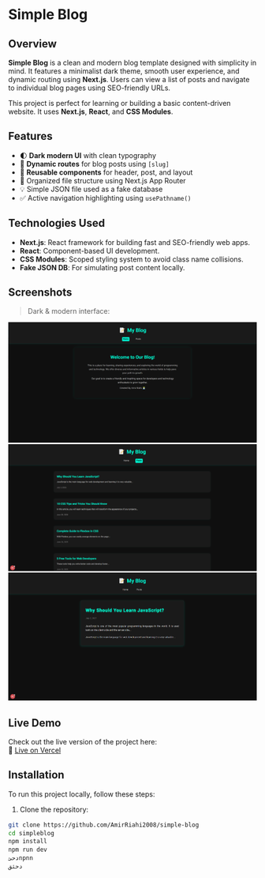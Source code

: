 # Simple Blog

## Overview

**Simple Blog** is a clean and modern blog template designed with simplicity in mind. It features a minimalist dark theme, smooth user experience, and dynamic routing using **Next.js**. Users can view a list of posts and navigate to individual blog pages using SEO-friendly URLs.

This project is perfect for learning or building a basic content-driven website. It uses **Next.js**, **React**, and **CSS Modules**.

## Features

- 🌓 **Dark modern UI** with clean typography
- 📰 **Dynamic routes** for blog posts using `[slug]`
- 🧩 **Reusable components** for header, post, and layout
- 📁 Organized file structure using Next.js App Router
- 💡 Simple JSON file used as a fake database
- ✅ Active navigation highlighting using `usePathname()`

## Technologies Used

- **Next.js**: React framework for building fast and SEO-friendly web apps.
- **React**: Component-based UI development.
- **CSS Modules**: Scoped styling system to avoid class name collisions.
- **Fake JSON DB**: For simulating post content locally.

## Screenshots

> Dark & modern interface:

![Homepage](./screenshots/screen1.png)  
![Posts](./screenshots/screen2.png)  
![Single Post](./screenshots/screen3.png)

## Live Demo

Check out the live version of the project here:  
🔗 [Live on Vercel](https://simpleblog.vercel.app/)

## Installation

To run this project locally, follow these steps:

1. Clone the repository:

```bash
git clone https://github.com/AmirRiahi2008/simple-blog
cd simpleblog
npm install
npm run dev
دحئnpnn
دحئق

